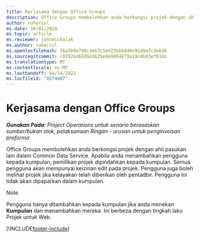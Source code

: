 ```yaml
---
title: Kerjasama dengan Office Groups
description: Office Groups membolehkan anda berkongsi projek dengan ahli pasukan lain dalam Common Data Service.
author: ruhercul
ms.date: 10/01/2020
ms.topic: article
ms.reviewer: johnmichalak
ms.author: ruhercul
ms.openlocfilehash: 76a5b94780c4467c5e423bb6048e91d9efcde6d6
ms.sourcegitcommit: c0792bd65d92db25e0e8864879a19c4b93efb10c
ms.translationtype: MT
ms.contentlocale: ms-MY
ms.lasthandoff: 04/14/2022
ms.locfileid: "8574487"
---
```

# <a name="collaboration-with-office-groups"></a>Kerjasama dengan Office Groups

_**Gunakan Pada:** Project Operations untuk senario berasaskan sumber/bukan stok, pelaksanaan Ringan - urusan untuk penginvoisan proforma_



Office Groups membolehkan anda berkongsi projek dengan ahli pasukan lain dalam Common Data Service. Apabila anda menambahkan pengguna kepada kumpulan, pemilikan projek dipindahkan kepada kumpulan. Semua pengguna akan mempunyai keizinan edit pada projek. Pengguna juga boleh melihat projek jika kelayakan telah diberikan oleh pentadbir. Pengguna ini tidak akan dipaparkan dalam kumpulan.

> [!NOTE] 
> Pengguna hanya ditambahkan kepada kumpulan jika anda menekan **Kumpulan** dan menambahkan mereka. Ini berbeza dengan tingkah laku Projek untuk Web. 



[!INCLUDE[footer-include](../includes/footer-banner.md)]